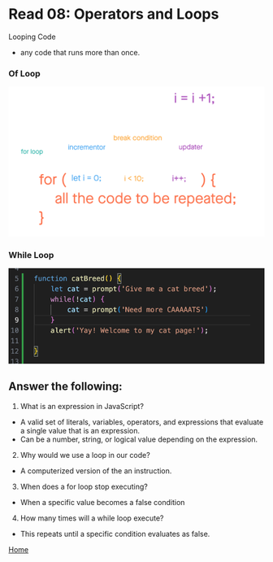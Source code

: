 # Read 08: Operators and Loops

Looping Code
- any code that runs more than once.

### Of Loop
![Of Loop](of-loop.png)

### While Loop
![While Loop](while-loop.png)

## Answer the following:

1. What is an expression in JavaScript?

- A valid set of literals, variables, operators, and expressions that evaluate a single value that is an expression.
- Can be a number, string, or logical value depending on the expression.

2. Why would we use a loop in our code?

- A computerized version of the an instruction.

3. When does a for loop stop executing?

- When a specific value becomes a false condition

4. How many times will a while loop execute?

- This repeats until a specific condition evaluates as false.

[Home](https://sfpagalan.github.io/reading-notes/)